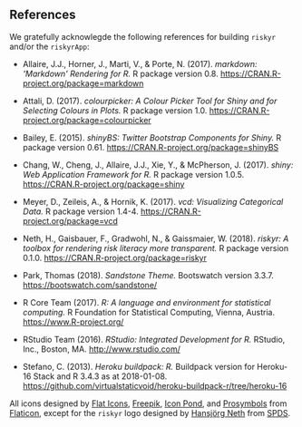 
## References

We gratefully acknowlegde the following references for building `riskyr` and/or the `riskyrApp`:

- Allaire, J.J., Horner, J., Marti, V., & Porte, N. (2017). *markdown: 'Markdown' Rendering for R.* R package version 0.8. https://CRAN.R-project.org/package=markdown

- Attali, D. (2017). *colourpicker: A Colour Picker Tool for Shiny and for Selecting Colours in Plots.* R package version 1.0. https://CRAN.R-project.org/package=colourpicker

- Bailey, E. (2015). *shinyBS: Twitter Bootstrap Components for Shiny.* R package version 0.61. https://CRAN.R-project.org/package=shinyBS

- Chang, W., Cheng, J., Allaire, J.J., Xie, Y., & McPherson, J. (2017). *shiny: Web Application Framework for R.* R package version 1.0.5. https://CRAN.R-project.org/package=shiny

- Meyer, D., Zeileis, A., & Hornik, K. (2017). *vcd: Visualizing Categorical Data.* R package version 1.4-4. https://CRAN.R-project.org/package=vcd

- Neth, H., Gaisbauer, F., Gradwohl, N., & Gaissmaier, W. (2018). *riskyr: A toolbox for rendering risk literacy more transparent.* R package version 0.1.0. https://CRAN.R-project.org/package=riskyr

- Park, Thomas (2018). *Sandstone Theme.* Bootswatch version 3.3.7. https://bootswatch.com/sandstone/

- R Core Team (2017). *R: A language and environment for statistical computing.* R Foundation for Statistical Computing, Vienna, Austria. https://www.R-project.org/

- RStudio Team (2016). *RStudio: Integrated Development for R.* RStudio, Inc., Boston, MA. http://www.rstudio.com/

- Stefano, C. (2013). *Heroku buildpack: R.* Buildpack version for Heroku-16 Stack and R 3.4.3 as at 2018-01-08. https://github.com/virtualstaticvoid/heroku-buildpack-r/tree/heroku-16


All icons designed by [Flat Icons](https://www.flaticon.com/authors/flat-icons-com), [Freepik](https://www.flaticon.com/authors/freepik), [Icon Pond](https://www.flaticon.com/authors/popcorns-arts), and [Prosymbols](https://www.flaticon.com/authors/prosymbols) from [Flaticon](https://www.flaticon.com), except for the `riskyr` logo designed by [Hansjörg Neth](https://www.spds.uni-konstanz.de/hans-neth) from [SPDS](https://www.spds.uni-konstanz.de/).

